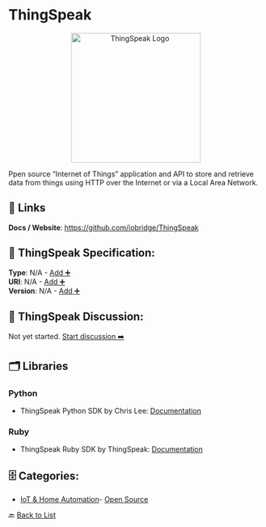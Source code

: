 # ThingSpeak
<p align="center">
    <img width="256" src="https://raw.githubusercontent.com/apis-list/apis-list/main/apis/thingspeak/logo_256x256.png" alt="ThingSpeak Logo"/>
</p>
Ppen source “Internet of Things” application and API to store and retrieve data from things using HTTP over the Internet or via a Local Area Network.

##  🔗 Links
**Docs / Website**: https://github.com/iobridge/ThingSpeak

## 🧬 ThingSpeak Specification:
**Type**: N/A - [Add ➕](https://github.com/apis-list/apis-list/edit/main/apis.yaml#L19382)  
**URI**: N/A - [Add ➕](https://github.com/apis-list/apis-list/edit/main/apis.yaml#L19382)  
**Version**: N/A - [Add ➕](https://github.com/apis-list/apis-list/edit/main/apis.yaml#L19382)

## 💬 ThingSpeak Discussion:
Not yet started. [Start discussion ➡️](https://github.com/apis-list/apis-list/discussions/new)

## 🗂️ Libraries
### Python
- ThingSpeak Python SDK by Chris Lee: [Documentation](https://github.com/sirleech/thingspeak)
### Ruby
- ThingSpeak Ruby SDK by ThingSpeak: [Documentation](https://github.com/iobridge/thingspeak)


## 🗄️ Categories:
- [IoT & Home Automation](https://github.com/apis-list/apis-list#iot--home-automation-)- [Open Source](https://github.com/apis-list/apis-list#open-source-)

🔙  [Back to List](https://github.com/apis-list/apis-list)
